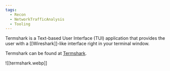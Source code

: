 ```yaml
---
tags:
  - Recon
  - NetworkTrafficAnalysis
  - Tooling
---
```

Termshark is a Text-based User Interface (TUI) application that provides the user with a [[Wireshark]]-like interface right in your terminal window.

Termshark can be found at [Termshark](https://github.com/gcla/termshark).

![[termshark.webp]]
